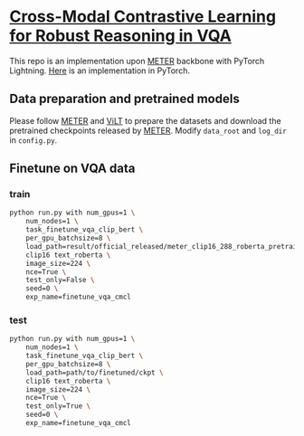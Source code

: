 # [Cross-Modal Contrastive Learning for Robust Reasoning in VQA](https://arxiv.org/abs/2211.11190)

This repo is an implementation upon [METER](https://github.com/zdou0830/METER) backbone with PyTorch Lightning. [Here](https://github.com/qizhust/cmcl_vqa) is an implementation in PyTorch.

## Data preparation and pretrained models

Please follow [METER](https://github.com/zdou0830/METER) and [ViLT](https://github.com/dandelin/ViLT/blob/master/DATA.md) to prepare the datasets and download the pretrained checkpoints released by [METER](https://github.com/zdou0830/METER). Modify ```data_root``` and ```log_dir``` in ```config.py```.

## Finetune on VQA data
### train
```bash
python run.py with num_gpus=1 \
    num_nodes=1 \
    task_finetune_vqa_clip_bert \
    per_gpu_batchsize=8 \
    load_path=result/official_released/meter_clip16_288_roberta_pretrain.ckpt \
    clip16 text_roberta \
    image_size=224 \
    nce=True \
    test_only=False \
    seed=0 \
    exp_name=finetune_vqa_cmcl 
```

### test
```bash
python run.py with num_gpus=1 \
    num_nodes=1 \
    task_finetune_vqa_clip_bert \
    per_gpu_batchsize=8 \
    load_path=path/to/finetuned/ckpt \
    clip16 text_roberta \
    image_size=224 \
    nce=True \
    test_only=True \
    seed=0 \
    exp_name=finetune_vqa_cmcl 
```
